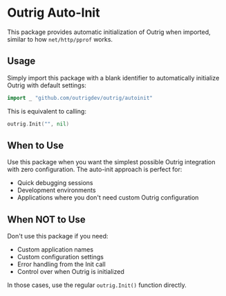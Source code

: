 # Outrig Auto-Init

This package provides automatic initialization of Outrig when imported, similar to how `net/http/pprof` works.

## Usage

Simply import this package with a blank identifier to automatically initialize Outrig with default settings:

```go
import _ "github.com/outrigdev/outrig/autoinit"
```

This is equivalent to calling:

```go
outrig.Init("", nil)
```

## When to Use

Use this package when you want the simplest possible Outrig integration with zero configuration. The auto-init approach is perfect for:

- Quick debugging sessions
- Development environments
- Applications where you don't need custom Outrig configuration

## When NOT to Use

Don't use this package if you need:

- Custom application names
- Custom configuration settings
- Error handling from the Init call
- Control over when Outrig is initialized

In those cases, use the regular `outrig.Init()` function directly.
